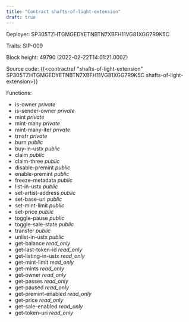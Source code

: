 ```yaml
---
title: "Contract shafts-of-light-extension"
draft: true
---
```

Deployer: SP305TZHTGMGEDYETNBTN7XBFH11VG81XGG7R9K5C

Traits:
SIP-009 



Block height: 49790 (2022-02-22T14:01:21.000Z)

Source code: {{<contractref "shafts-of-light-extension" SP305TZHTGMGEDYETNBTN7XBFH11VG81XGG7R9K5C shafts-of-light-extension>}}

Functions:

* is-owner _private_
* is-sender-owner _private_
* mint _private_
* mint-many _private_
* mint-many-iter _private_
* trnsfr _private_
* burn _public_
* buy-in-ustx _public_
* claim _public_
* claim-three _public_
* disable-premint _public_
* enable-premint _public_
* freeze-metadata _public_
* list-in-ustx _public_
* set-artist-address _public_
* set-base-uri _public_
* set-mint-limit _public_
* set-price _public_
* toggle-pause _public_
* toggle-sale-state _public_
* transfer _public_
* unlist-in-ustx _public_
* get-balance _read_only_
* get-last-token-id _read_only_
* get-listing-in-ustx _read_only_
* get-mint-limit _read_only_
* get-mints _read_only_
* get-owner _read_only_
* get-passes _read_only_
* get-paused _read_only_
* get-premint-enabled _read_only_
* get-price _read_only_
* get-sale-enabled _read_only_
* get-token-uri _read_only_
